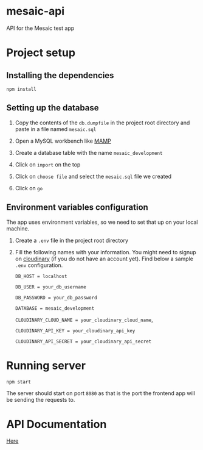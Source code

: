 # mesaic-api

API for the Mesaic test app

# Project setup

## Installing the dependencies

`npm install`

## Setting up the database

1. Copy the contents of the `db.dumpfile` in the project root directory and paste in a file named `mesaic.sql`

2. Open a MySQL workbench like [MAMP](https://www.mamp.info/en/)

3. Create a database table with the name `mesaic_development`

4. Click on `import` on the top

5. Click on `choose file` and select the `mesaic.sql` file we created

6. Click on `go`

## Environment variables configuration

The app uses environment variables, so we need to set that up on your local machine.

1. Create a `.env` file in the project root directory

2. Fill the following names with your information. You might need to signup on [cloudinary](https://cloudinary.com) (if you do not have an account yet). Find below a sample `.env` configuration.

   `DB_HOST = localhost`

   `DB_USER = your_db_username`

   `DB_PASSWORD = your_db_password`

   `DATABASE = mesaic_development`

   `CLOUDINARY_CLOUD_NAME = your_cloudinary_cloud_name`,

   `CLOUDINARY_API_KEY = your_cloudinary_api_key`

   `CLOUDINARY_API_SECRET = your_cloudinary_api_secret`

# Running server

`npm start`

The server should start on port `8080` as that is the port the frontend app will be sending the requests to.

# API Documentation

[Here](https://documenter.getpostman.com/view/1269688/S17rvU91)
